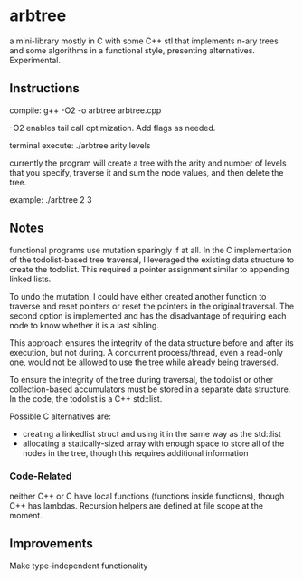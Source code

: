 # arbtree
a mini-library mostly in C with some C++ stl that implements n-ary trees and some algorithms in a functional style, presenting alternatives. Experimental.

## Instructions
compile: g++ -O2 -o arbtree arbtree.cpp


-O2 enables tail call optimization. Add flags as needed.

terminal execute: ./arbtree arity levels

currently the program will create a tree with the arity and number of levels that you specify, traverse it and sum the node values, and then delete the tree.

example: ./arbtree 2 3


## Notes
functional programs use mutation sparingly if at all. In the C implementation of the todolist-based tree traversal, I leveraged the existing data structure to create the todolist. This required a pointer assignment similar to appending linked lists.

To undo the mutation, I could have either created another function to traverse and reset pointers or reset the pointers in the original traversal. The second option is implemented and has the disadvantage of requiring each node to know whether it is a last sibling.

This approach ensures the integrity of the data structure before and after its execution, but not during. A concurrent process/thread, even a read-only one, would not be allowed to use the tree while already being traversed.

To ensure the integrity of the tree during traversal, the todolist or other collection-based accumulators must be stored in a separate data structure. In the code, the todolist is a C++ std::list.

Possible C alternatives are:
- creating a linkedlist struct and using it in the same way as the
std::list
- allocating a statically-sized array with enough space to store
all of the nodes in the tree, though this requires additional information

### Code-Related
neither C++ or C have local functions (functions inside functions), though C++ has lambdas. Recursion helpers are defined at file scope at the moment.

## Improvements
Make type-independent functionality